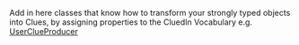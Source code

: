 Add in here classes that know how to transform your strongly typed objects into Clues, by assigning properties to the CluedIn Vocabulary e.g. [UserClueProducer](https://github.com/CluedIn-io/CluedIn.Crawling.HelloWorld/blob/master/src/HelloWorld.Crawling/ClueProducers/UserClueProducer.cs)
